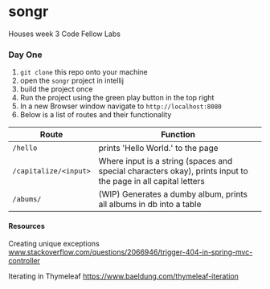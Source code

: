 # songr
Houses week 3 Code Fellow Labs

### Day One
1. `git clone` this repo onto your machine
2. open the `songr` project in intellij
3. build the project once
4. Run the project using the green play button in the top right
5. In a new Browser window navigate to `http://localhost:8080`
6. Below is a list of routes and their functionality

| Route                 |        Function                                                                                               |
|-----------------------|---------------------------------------------------------------------------------------------------------------|
| `/hello`              | prints 'Hello World.' to the page                                                                             |
| `/capitalize/<input>` | Where input is a string (spaces and special characters okay), prints input to the page in all capital letters |
| `/abums/`             | (WIP) Generates a dumby album, prints all albums in db into a table | 

#### Resources
Creating unique exceptions
www.stackoverflow.com/questions/2066946/trigger-404-in-spring-mvc-controller

Iterating in Thymeleaf
https://www.baeldung.com/thymeleaf-iteration